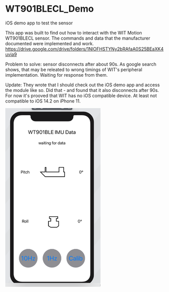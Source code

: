 # WT901BLECL_Demo
iOS demo app to test the sensor

This app was built to find out how to interact with the WIT Motion WT901BLECL sensor.
The commands and data that the manufacturer documented were implemented and work.
https://drive.google.com/drive/folders/1NlOFHSTYNy2bRAfaA0S25BEaXK4uvia9

Problem to solve: sensor disconnects after about 90s. As google search shows, that may be releated to wrong timings of WIT's peripheral implementation. Waiting for response from them.

Update: They wrote that I should check out the iOS demo app and access the module like so. Did that - and found that it also disconnects after 90s. For now it's prooved that WIT has no iOS compatible device. At least not compatible to iOS 14.2 on iPhone 11. 

<img src="demoscreenshot.png" width="300">
